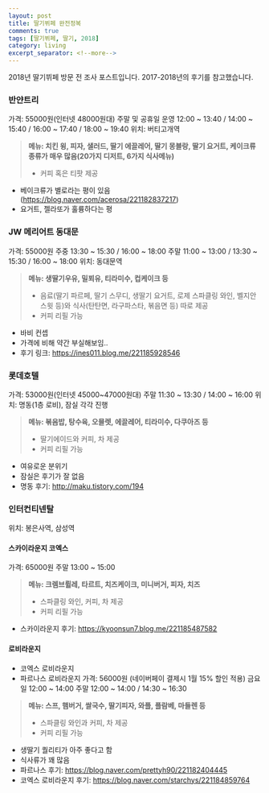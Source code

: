 ```yaml
---
layout: post
title: 딸기뷔페 완전정복
comments: true
tags: [딸기뷔페, 딸기, 2018]
category: living
excerpt_separator: <!--more-->
---
```


2018년 딸기뷔페 방문 전 조사 포스트입니다. 2017-2018년의 후기를 참고했습니다.
<!--more-->

### 반얀트리
가격: 55000원(인터넷 48000원대)
주말 및 공휴일 운영
12:00 ~ 13:40 / 14:00 ~ 15:40 / 16:00 ~ 17:40 / 18:00 ~ 19:40
위치: 버티고개역
> **메뉴: 치킨 윙, 피자, 샐러드,  딸기 에끌레어, 딸기 몽블랑, 딸기 요거트, 케이크류 종류가 매우 많음(20가지 디저트, 6가지 식사메뉴)**
> - 커피 혹은 티팟 제공


- 베이크류가 별로라는 평이 있음(https://blog.naver.com/acerosa/221182837217)
- 요거트, 젤라또가 훌륭하다는 평

### JW 메리어트 동대문
가격: 55000원
주중 13:30 ~ 15:30 / 16:00 ~ 18:00
주말 11:00 ~ 13:00 / 13:30 ~ 15:30 / 16:00 ~ 18:00
위치: 동대문역
> **메뉴: 생딸기우유, 밀푀유, 티라미수, 컵케이크 등**
> - 음료(딸기 파르페, 딸기 스무디, 생딸기 요거트, 로제 스파클링 와인, 벨지안 스윗 등)와 식사(탄탄면, 라구파스타, 볶음면 등) 따로 제공
> - 커피 리필 가능


- 바비 컨셉
- 가격에 비해 약간 부실해보임..
- 후기 링크: https://ines011.blog.me/221185928546

### 롯데호텔
가격: 53000원(인터넷 45000~47000원대)
주말 11:30 ~ 13:30 / 14:00 ~ 16:00
위치: 명동(1층 로비), 잠실 각각 진행
> **메뉴: 볶음밥, 탕수육, 오믈렛, 에끌레어, 티라미수, 다쿠아즈 등**
> - 딸기에이드와 커피, 차 제공
> - 커피 리필 가능


- 여유로운 분위기
- 잠실은 후기가 잘 없음
- 명동 후기: http://maku.tistory.com/194

### 인터컨티넨탈
위치: 봉은사역, 삼성역
#### 스카이라운지 코엑스
가격: 65000원
주말 13:00 ~ 15:00
> **메뉴: 크렘브륄레, 타르트, 치즈케이크, 미니버거, 피자, 치즈**
> - 스파클링 와인, 커피, 차 제공
> - 커피 리필 가능


- 스카이라운지 후기: https://kyoonsun7.blog.me/221185487582

#### 로비라운지
- 코엑스 로비라운지
- 파르나스 로비라운지
가격: 56000원
(네이버페이 결제시 1월 15% 할인 적용)
금요일 12:00 ~ 14:00
주말 12:00 ~ 14:00 / 14:30 ~ 16:30
> **메뉴: 스프, 햄버거, 쌀국수, 딸기피자, 와플, 플람베, 마들렌 등**
> - 스파클링 와인과 커피, 차 제공
> - 커피 리필 가능



- 생딸기 퀄리티가 아주 좋다고 함
- 식사류가 꽤 많음
- 파르나스 후기: https://blog.naver.com/prettyh90/221182404445
- 코엑스 로비라운지 후기: https://blog.naver.com/starchys/221184859764